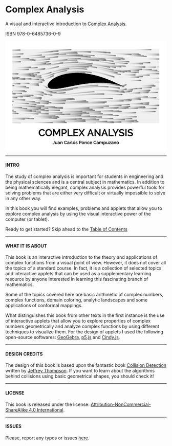 # Complex Analysis
A visual and interactive introduction to [Complex Analysis](https://complex-analysis.github.io).

ISBN 978-0-6485736-0-9

![alt tag](https://github.com/jcponce/cabook/blob/gh-pages/images/preview.png)

---
#### INTRO
The study of complex analysis is important for students in engineering and the
physical sciences and is a central subject in mathematics. In addition to being
mathematically elegant, complex analysis provides powerful tools for solving
problems that are either very difficult or virtually impossible to solve in any
other way.

In this book you will find examples, problems and applets that allow you to explore  complex analysis by using the visual interactive power of the computer (or tablet).

Ready to get started? Skip ahead to the [Table of Contents](https://complex-analysis.github.io/content/table_of_contents.html)

---

#### WHAT IT IS ABOUT

This book is an interactive introduction to the theory and applications of complex functions from a visual point of view. However, it does not cover all the topics of a standard course. In fact, it is a collection of selected topics and interactive applets that can be used as a supplementary learning resource by anyone interested in learning this fascinating branch of mathematics.

Some of the topics covered here are basic arithmetic of complex numbers, complex functions, domain coloring, analytic landscapes and some applications of conformal mappings.

What distinguishes this book from other texts in the first instance is the
use of interactive applets that allow you to explore properties of complex numbers geometrically and analyze complex functions by using different techniques to visualize them. For the design of applets I used the following open-source softwares: [GeoGebra](https://geogebra.org/), [p5.js](https://p5js.org/) and [Cindy.js](https://cindyjs.org/).

---

#### DESIGN CREDITS
The design of this book is based upon the fantastic book [Collision Detection](http://www.jeffreythompson.org/collision-detection/index.php) written by [Jeffrey Thompson](http://www.jeffreythompson.org/). If you want to learn about the algorithms behind collisions using basic geometrical shapes, you should check it!

---

#### LICENSE

This book is released under the license: [Attribution-NonCommercial-ShareAlike 4.0 International](https://creativecommons.org/licenses/by-nc-sa/4.0/).

---

#### ISSUES

Please, report any typos or issues [here](https://github.com/complex-analysis/complex-analysis.github.io/issues).
